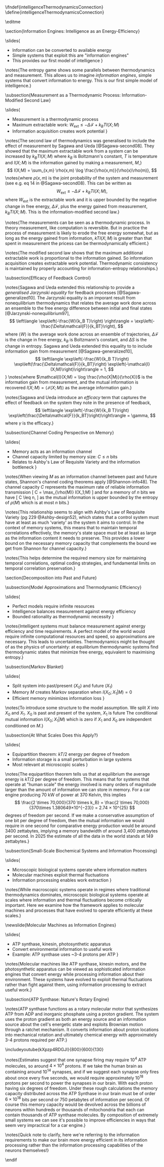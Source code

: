 \ifndef{intelligenceThermodynamicsConnection}
\define{intelligenceThermodynamicsConnection}

\editme

\section{Information Engines: Intelligence as an Energy-Efficiency}

\slides{
* Information can be converted to available energy
* Simple systems that exploit this are "information engines"
* This provides our first model of intelligence
}

\notes{The entropy game shows some parallels between thermodynamics and measurement. This allows us to imagine *information engines*, simple systems that convert information to energy. This is our first simple model of intelligence.}

\subsection{Measurement as a Thermodynamic Process: Information-Modified Second Law}

\slides{
* Measurement is a thermodynamic process
* Maximum extractable work: $W_\text{ext} \leq -\Delta\mathcal{F} + k_BTI(X;M)$
* Information acquisition creates work potential
}

\notes{The second law of thermodynamics was generalised to include the effect of measurement by Sagawa and Ueda [@Sagawa-second08]. They showed that the maximum extractable work from a system can be increased by $k_BTI(X;M)$ where $k_B$ is Boltzmann's constant, $T$ is temperature and $I(X;M)$ is the information gained by making a measurement, $M$,}
$$
I(X;M) = \sum_{x,m} \rho(x,m) \log \frac{\rho(x,m)}{\rho(x)\rho(m)},
$$
\notes{where $\rho(x,m)$ is the joint probability of the system and measurement (see e.g. eq 14 in @Sagawa-second08). This can be written as
$$
W_\text{ext} \leq  - \Delta\mathcal{F} + k_BTI(X;M),
$$
where $W_\text{ext}$ is the extractable work and it is upper bounded by the negative change in free energy, $\Delta \mathcal{F}$, plus the energy gained from measurement, $k_BTI(X;M)$. This is the information-modified second law.}

\notes{The measurements can be seen as a thermodynamic process. In theory measurement, like computation is reversible. But in practice the process of measurement is likely to erode the free energy somewhat, but as long as the energy gained from information, $kTI(X;M)$ is greater than that spent in measurement the pricess can be thermodynamically efficient.}

\notes{The modified second law shows that the maximum additional extractable work is proportional to the information gained. So information acquisition creates extractable work potential. Thermodynamic consistency is maintained by properly accounting for information-entropy relationships.}

\subsection{Efficacy of Feedback Control}

\notes{Sagawa and Ueda extended this relationship to provide a *generalised Jarzynski equality* for feedback processes [@Sagawa-generalized10]. The Jarzynski equality is an imporant result from nonequilibrium thermodynamics that relates the average work done across an ensemble to the free energy difference between initial and final states [@Jarzynski-nonequilibrium97],
$$
\left\langle \exp\left(-\frac{W}{k_B T}\right) \right\rangle = \exp\left(-\frac{\Delta\mathcal{F}}{k_BT}\right),
$$
where $\langle W \rangle$ is the average work done across an ensemble of trajectories, $\Delta\mathcal{F}$ is the change in free energy, $k_B$ is Boltzmann's constant, and $\Delta S$ is the change in entropy. Sagawa and Ueda extended this equality to to include information gain from measurement [@Sagawa-generalized10],
$$
\left\langle \exp\left(-\frac{W}{k_B T}\right) \exp\left(\frac{\Delta\mathcal{F}}{k_BT}\right) \exp\left(-\mathcal{I}(X;M)\right)\right\rangle = 1,
$$}
\notes{where $\mathcal{I}(X;M) = \log \frac{\rho(X|M)}{\rho(X)}$ is the information gain from measurement, and the mutual information is recovered $I(X;M) = \left\langle \mathcal{I}(X;M) \right\rangle$ as the average information gain.}

\notes{Sagawa and Ueda introduce an *efficacy* term that captures the effect of feedback on the system they note in the presence of feedback,
$$
\left\langle \exp\left(-\frac{W}{k_B T}\right) \exp\left(\frac{\Delta\mathcal{F}}{k_BT}\right)\right\rangle = \gamma,
$$
where $\gamma$ is the efficacy.}

\subsection{Channel Coding Perspective on Memory}

\slides{
* Memory acts as an information channel
* Channel capacity limited by memory size: $C \leq n$ bits
* Relates to Ashby's Law of Requisite Variety and the information bottleneck
}

\notes{When viewing $M$ as an information channel between past and future states, Shannon's channel coding theorems apply [@Shannon-info48]. The channel capacity $C$ represents the maximum rate of reliable information transmission
\[
C = \max_{\rho(M)} I(X_1;M)
\]
and for a memory of $n$ bits we have
\[
C \leq n,
\]
as the mutual information is upper bounded by the entropy of $\rho(M)$ which is at most $n$ bits.}

\notes{This relationship seems to align with Ashby's Law of Requisite Variety (pg 229 @Ashby-design52), which states that a control system must have at least as much 'variety' as the system it aims to control. In the context of memory systems, this means that to maintain temporal correlations effectively, the memory's state space must be at least as large as the information content it needs to preserve. This provides a lower bound on the necessary memory capacity that complements the bound we get from Shannon for channel capacity.}

\notes{This helps determine the required memory size for maintaining temporal correlations, optimal coding strategies, and fundamental limits on temporal correlation preservation.}

\section{Decomposition into Past and Future}

\subsection{Model Approximations and Thermodynamic Efficiency}

\slides{
* Perfect models require infinite resources
* Intelligence balances measurement against energy efficiency
* Bounded rationality as thermodynamic necessity
}

\notes{Intelligent systems must balance measurement against energy efficiency and time requirements. A perfect model of the world would require infinite computational resources and speed, so  approximations are necessary. This leads to uncertainties. Thermodynamics might be thought of as the physics of uncertainty: at equilibrium thermodynamic systems find thermodynamic states that minimize free energy, equivalent to maximising entropy.}

\subsection{Markov Blanket}

\slides{
* Split system into past/present ($X_0$) and future ($X_1$)
* Memory $M$ creates Markov separation when $I(X_0;X_1|M) = 0$
* Efficient memory minimizes information loss
}

\notes{To introduce some structure to the model assumption. We split $X$ into $X_0$ and $X_1$. $X_0$ is past and present of the system, $X_1$ is future The conditional mutual information $I(X_0;X_1|M)$ which is zero if $X_1$ and $X_0$ are independent conditioned on $M$.}


\subsection{At What Scales Does this Apply?}

\slides{
* Equipartition theorem: $kT/2$ energy per degree of freedom
* Information storage is a small perturbation in large systems
* Most relevant at microscopic scales
}

\notes{The equipartition theorem tells us that at equilibrium the average energy is $kT/2$ per degree of freedom. This means that for systems that operate at "human scale" the energy involved is many orders of magnitude larger than the amount of information we can store in memory. For a car engine producing 70 kW of power at 370 Kelvin, this implies 
$$
\frac{2 \times 70,000}{370 \times k_B} = \frac{2 \times 70,000}{370\times 1.380649×10^{−23}} = 2.74 × 10^{25} 
$$
degrees of freedom per second. If we make a conservative assumption of one bit per degree of freedom, then the mutual information we would require in one second for comparative energy production would be around 3400 zettabytes, implying a memory bandwidth of around 3,400 zettabytes per second. In 2025 the estimate of all the data in the world stands at 149 zettabytes.}

\subsection{Small-Scale Biochemical Systems and Information Processing}

\slides{
* Microscopic biological systems operate where information matters
* Molecular machines exploit thermal fluctuations
* Information processing enables work extraction
}

\notes{While macroscopic systems operate in regimes where traditional thermodynamics dominates, microscopic biological systems operate at scales where information and thermal fluctuations become critically important. Here we examine how the framework applies to molecular machines and processes that have evolved to operate efficiently at these scales.}

\newslide{Molecular Machines as Information Engines}

\slides{
* ATP synthase, kinesin, photosynthetic apparatus
* Convert environmental information to useful work
* Example: ATP synthase uses ~3-4 protons per ATP
}

\notes{Molecular machines like ATP synthase, kinesin motors, and the photosynthetic apparatus can be viewed as sophisticated information engines that convert energy while processing information about their environment. These systems have evolved to exploit thermal fluctuations rather than fight against them, using information processing to extract useful work.}

\subsection{ATP Synthase: Nature's Rotary Engine}

\notes{ATP synthase functions as a rotary molecular motor that synthesizes ATP from ADP and inorganic phosphate using a proton gradient. The system uses the proton gradient as both an energy source and an information source about the cell's energetic state and exploits Brownian motion through a ratchet mechanism. It converts information about proton locations into mechanical rotation and ultimately chemical energy with approximately 3-4 protons required per ATP.}

\includeyoutube{kXpzp4RDGJI}{800}{600}{130}

\notes{Estimates suggest that one synapse firing may require $10^4$ ATP molecules, so around $4 \times 10^4$ protons. If we take the human brain as containing around $10^{14}$ synapses, and if we suggest each synapse only fires about once every five seconds, we would require approximately $10^{18}$ protons per second to power the synapses in our brain. With each proton having six degrees of freedom. Under these rough calculations the memory capacity distributed across the ATP Synthase in our brain must be of order $6 \times 10^{18}$ bits per second or 750 petabytes of information per second. Of course this memory capacity would be devolved across the billions of neurons within hundreds or thousands of mitochondria that each can contain thousands of ATP synthase molecules. By composition of extremely small systems we can see it's possible to improve efficiencies in ways that seem very impractical for a car engine.}

\notes{Quick note to clarify, here we're referring to the information requirements to make our brain more energy efficient in its information processing rather than the information processing capabilities of the neurons themselves!}

\endif 
